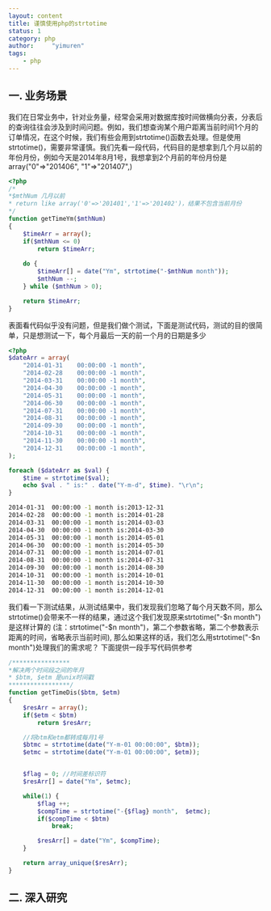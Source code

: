 ```yaml
---
layout: content
title: 谨慎使用php的strtotime
status: 1 
category: php
author:     "yimuren"
tags:
    - php
---
```



## 一. 业务场景

我们在日常业务中，针对业务量，经常会采用对数据库按时间做横向分表，分表后的查询往往会涉及到时间问题。例如，我们想查询某个用户距离当前时间1个月的订单情况，在这个时候，我们有些会用到strtotime()函数去处理。但是使用strtotime()，需要非常谨慎。我们先看一段代码，代码目的是想拿到几个月以前的年份月份，例如今天是2014年8月1号，我想拿到2个月前的年份月份是 array("0"=>"201406", "1"=>"201407",)

```php
<?php
/*
*$mthNum 几月以前
* return like array('0'=>'201401','1'=>'201402')，结果不包含当前月份
*/
function getTimeYm($mthNum)
{
    $timeArr = array();
    if($mthNum <= 0)
        return $timeArr;
    
    do {
        $timeArr[] = date("Ym", strtotime("-$mthNum month"));
        $mthNum --;
    } while ($mthNum > 0);

    return $timeArr;
}
``` 

表面看代码似乎没有问题，但是我们做个测试，下面是测试代码，测试的目的很简单，只是想测试一下，每个月最后一天的前一个月的日期是多少
```php
<?php
$dateArr = array(
    "2014-01-31    00:00:00 -1 month",
    "2014-02-28    00:00:00 -1 month",
    "2014-03-31    00:00:00 -1 month",
    "2014-04-30    00:00:00 -1 month",
    "2014-05-31    00:00:00 -1 month",
    "2014-06-30    00:00:00 -1 month",
    "2014-07-31    00:00:00 -1 month",
    "2014-08-31    00:00:00 -1 month",
    "2014-09-30    00:00:00 -1 month",
    "2014-10-31    00:00:00 -1 month",
    "2014-11-30    00:00:00 -1 month",
    "2014-12-31    00:00:00 -1 month",
);

foreach ($dateArr as $val) {
    $time = strtotime($val);
    echo $val . " is:" . date("Y-m-d", $time). "\r\n";
}

``` 

```bash 
2014-01-31  00:00:00 -1 month is:2013-12-31
2014-02-28  00:00:00 -1 month is:2014-01-28
2014-03-31  00:00:00 -1 month is:2014-03-03
2014-04-30  00:00:00 -1 month is:2014-03-30
2014-05-31  00:00:00 -1 month is:2014-05-01
2014-06-30  00:00:00 -1 month is:2014-05-30
2014-07-31  00:00:00 -1 month is:2014-07-01
2014-08-31  00:00:00 -1 month is:2014-07-31
2014-09-30  00:00:00 -1 month is:2014-08-30
2014-10-31  00:00:00 -1 month is:2014-10-01
2014-11-30  00:00:00 -1 month is:2014-10-30
2014-12-31  00:00:00 -1 month is:2014-12-01
``` 

我们看一下测试结果，从测试结果中，我们发现我们忽略了每个月天数不同，那么strtotime()会带来不一样的结果，通过这个我们发现原来strtotime("-$n month")是这样计算的 (注：strtotime("-$n month")，第二个参数省略，第二个参数表示距离的时间，省略表示当前时间), 那么如果这样的话，我们怎么用strtotime("-$n month")处理我们的需求呢？ 下面提供一段手写代码供参考

```php
/****************
*解决两个时间段之间的年月
* $btm, $etm 是unix时间戳
*****************/
function getTimeDis($btm, $etm)
{
    $resArr = array();
    if($etm < $btm)
        return $resArr;

    //将btm和etm都转成每月1号
    $btmc = strtotime(date("Y-m-01 00:00:00", $btm));
    $etmc = strtotime(date("Y-m-01 00:00:00", $etm));


    $flag = 0; //时间差标识符
    $resArr[] = date("Ym", $etmc);

    while(1) {
        $flag ++;
        $compTime = strtotime("-{$flag} month",  $etmc);
        if($compTime < $btm)
            break;

        $resArr[] = date("Ym", $compTime);
    }

    return array_unique($resArr);
}
``` 

## 二. 深入研究
